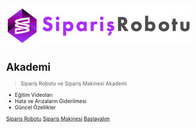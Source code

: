 ![logo](_media/Logo.png ':size=500')

# Akademi

> Sipariş Robotu ve Sipariş Makinesi Akademi

- Eğitim Videoları
- Hata ve Arızaların Giderilmesi
- Güncel Özellikler     

[Sipariş Robotu](https://www.siparisrobotu.com)
[Sipariş Makinesi](https://www.siparismakinesi.com/)
[Başlayalım](/README.md)